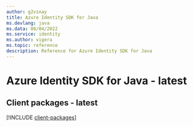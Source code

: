 ```yaml
---
author: g2vinay
title: Azure Identity SDK for Java
ms.devlang: java
ms.data: 08/04/2022
ms.service: identity
ms.author: vigera
ms.topic: reference
description: Reference for Azure Identity SDK for Java
---
```

# Azure Identity SDK for Java - latest

## Client packages - latest
[!INCLUDE [client-packages](identity-client-index.md)]